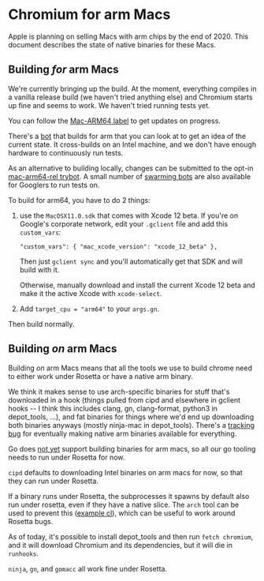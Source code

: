 Chromium for arm Macs
=====================

Apple is planning on selling Macs with arm chips by the end of 2020.
This document describes the state of native binaries for these Macs.

Building _for_ arm Macs
-----------------------

We're currently bringing up the build. At the moment, everything compiles
in a vanilla release build (we haven't tried anything else) and Chromium
starts up fine and seems to work. We haven't tried running tests yet.

You can follow the [Mac-ARM64 label](https://crbug.com/?q=label%3Amac-arm64) to
get updates on progress.

There's a [bot](https://ci.chromium.org/p/chromium/builders/ci/mac-arm64-rel)
that builds for arm that you can look at to get an idea of the current state. It
cross-builds on an Intel machine, and we don't have enough hardware to
continuously run tests.

As an alternative to building locally, changes can be submitted to the opt-in
[mac-arm64-rel
trybot](https://ci.chromium.org/p/chromium/builders/try/mac-arm64-rel). A small
number of [swarming bots](https://goto.corp.google.com/run-on-dtk) are also
available for Googlers to run tests on.

To build for arm64, you have to do 2 things:

1. use the `MacOSX11.0.sdk` that comes with
   Xcode 12 beta. If you're on Google's corporate network, edit your `.gclient`
   file and add this `custom_vars`:

       "custom_vars": { "mac_xcode_version": "xcode_12_beta" },

   Then just `gclient sync` and you'll automatically get that SDK and will build
   with it.

   Otherwise, manually download and install the current Xcode 12 beta and make
   it the active Xcode with `xcode-select`.

2. Add `target_cpu = "arm64"` to your `args.gn`.

Then build normally.

Building _on_ arm Macs
-----------------------

Building _on_ arm Macs means that all the tools we use to build chrome need
to either work under Rosetta or have a native arm binary.

We think it makes sense to use arch-specific binaries for stuff that's
downloaded in a hook (things pulled from cipd and elsewhere in gclient hooks --
I think this includes clang, gn, clang-format, python3 in depot\_tools, ...),
and fat binaries for things where we'd end up downloading both binaries anyways
(mostly ninja-mac in depot\_tools). There's a
[tracking bug](https://crbug.com/1103236) for eventually making native arm
binaries available for everything.

Go does [not yet](https://github.com/golang/go/issues/38485) support building
binaries for arm macs, so all our go tooling needs to run under Rosetta for
now.

`cipd` defaults to downloading Intel binaries on arm macs for now, so that
they can run under Rosetta.

If a binary runs under Rosetta, the subprocesses it spawns by default also
run under rosetta, even if they have a native slice. The `arch` tool
can be used to prevent this ([example cl](https://chromium-review.googlesource.com/c/chromium/tools/depot_tools/+/2287751)),
which can be useful to work around Rosetta bugs.

As of today, it's possible to install depot\_tools and then run
`fetch chromium`, and it will download Chromium and its dependencies,
but it will die in `runhooks`.

`ninja`, `gn`, and `gomacc` all work fine under Rosetta.
